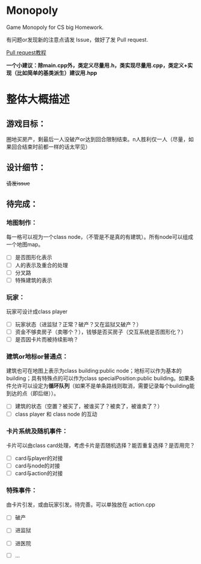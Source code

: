 # Monopoly
Game Monopoly for CS big Homework.

有问题or发现新的注意点请发 Issue，做好了发 Pull request.

[Pull request教程](https://www.zhihu.com/question/21682976)

**一个小建议：除main.cpp外，类定义尽量用.h，类实现尽量用.cpp，类定义+实现（比如简单的基类派生）建议用.hpp**

# 整体大概描述

## 游戏目标：
圈地买房产，剩最后一人没破产or达到回合限制结束。n人胜利仅一人（尽量，如果回合结束时前都一样的话太罕见）

## 设计细节：

~~请发issue~~

## 待完成：

### 地图制作：
每一格可以视为一个class node，（不管是不是真的有建筑）。所有node可以组成一个地图map。
+ [ ] 是否图形化表示
+ [ ] 人的表示及重合的处理
+ [ ] 分叉路
+ [ ] 特殊建筑的表示

### 玩家：
玩家可设计成class player
+ [ ] 玩家状态（进监狱？正常？破产？又在监狱又破产？）
+ [ ] 资金不够卖房子（卖哪个？），钱够是否买房子（交互系统是否图形化？）
+ [ ] 是否因卡片而被持续影响？

### 建筑or地标or普通点：
建筑也可在地图上表示为class building:public node；地标可以作为基本的building；具有特殊点的可以作为class specialPosition:public building。如果条件允许可以设定为**循环队列**（如果不是单条路线则取消，需要记录每个building能到达的点（即后继））。
+ [ ] 建筑的状态（空置？被买了，被谁买了？被卖了，被谁卖了？）
+ [ ] class player 和 class node 的互动

### 卡片系统及随机事件：
卡片可以由class card处理，考虑卡片是否随机选择？能否重复选择？是否用完？
+ [ ] card与player的对接
+ [ ] card与node的对接
+ [ ] card与action的对接

### 特殊事件：
由卡片引发，或由玩家引发。待完善。可以单独放在 action.cpp
+ [ ] 破产
+ [ ] 进监狱
+ [ ] 进医院
+ [ ] ...

